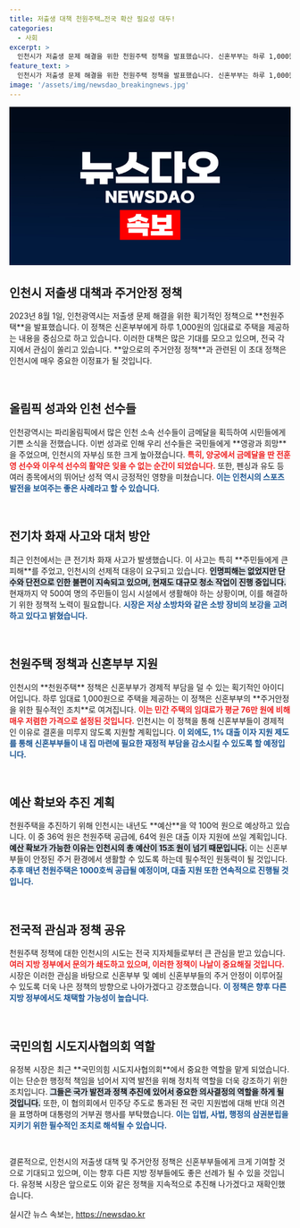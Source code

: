 ```yaml
---
title: 저출생 대책 천원주택…전국 확산 필요성 대두!
categories:
  - 사회
excerpt: >
  인천시가 저출생 문제 해결을 위한 천원주택 정책을 발표했습니다. 신혼부부는 하루 1,000원, 월 3만 원으로 집을 구할 수 있어 주거안정에 큰 기여가 기대됩니다. 전국 지자체에서도 큰 관심을 보이고 있습니다.
feature_text: >
  인천시가 저출생 문제 해결을 위한 천원주택 정책을 발표했습니다. 신혼부부는 하루 1,000원, 월 3만 원으로 집을 구할 수 있어 주거안정에 큰 기여가 기대됩니다. 전국 지자체에서도 큰 관심을 보이고 있습니다.
image: '/assets/img/newsdao_breakingnews.jpg'
---
```


<p><img src="/assets/img/newsdao_breakingnews.jpg" alt="koreaapp 속보" /></p>

<h2 data-ke-size="size26">인천시 저출생 대책과 주거안정 정책</h2>

<p data-ke-size="size16">2023년 8월 1일, 인천광역시는 저출생 문제 해결을 위한 획기적인 정책으로 **천원주택**을 발표했습니다. 이 정책은 신혼부부에게 하루 1,000원의 임대료로 주택을 제공하는 내용을 중심으로 하고 있습니다. 이러한 대책은 많은 기대를 모으고 있으며, 전국 각지에서 관심이 쏠리고 있습니다. **앞으로의 주거안정 정책**과 관련된 이 초대 정책은 인천시에 매우 중요한 이정표가 될 것입니다.</p> 

<p data-ke-size="size16">&nbsp;</p>

<h2 data-ke-size="size26">올림픽 성과와 인천 선수들</h2>

<p data-ke-size="size16">인천광역시는 파리올림픽에서 많은 인천 소속 선수들이 금메달을 획득하여 시민들에게 기쁜 소식을 전했습니다. 이번 성과로 인해 우리 선수들은 국민들에게 **영광과 희망**을 주었으며, 인천시의 자부심 또한 크게 높아졌습니다. <b><span style="color: #ee2323;">특히, 양궁에서 금메달을 딴 전훈영 선수와 이우석 선수의 활약은 잊을 수 없는 순간이 되었습니다.</span></b> 또한, 펜싱과 유도 등 여러 종목에서의 뛰어난 성적 역시 긍정적인 영향을 미쳤습니다. <b><span style="color: #1a5490;">이는 인천시의 스포츠 발전을 보여주는 좋은 사례라고 할 수 있습니다.</span></b></p>

<p data-ke-size="size16">&nbsp;</p>

<h2 data-ke-size="size26">전기차 화재 사고와 대처 방안</h2>

<p data-ke-size="size16">최근 인천에서는 큰 전기차 화재 사고가 발생했습니다. 이 사고는 특히 **주민들에게 큰 피해**를 주었고, 인천시의 선제적 대응이 요구되고 있습니다. <b><span style="background-color: #21538527;">인명피해는 없었지만 단수와 단전으로 인한 불편이 지속되고 있으며, 현재도 대규모 청소 작업이 진행 중입니다.</span></b> 현재까지 약 500여 명의 주민들이 임시 시설에서 생활해야 하는 상황이며, 이를 해결하기 위한 정책적 노력이 필요합니다. <b><span style="color: #1a5490;">시장은 저상 소방차와 같은 소방 장비의 보강을 고려하고 있다고 밝혔습니다.</span></b></p>

<p data-ke-size="size16">&nbsp;</p>

<h2 data-ke-size="size26">천원주택 정책과 신혼부부 지원</h2>

<p data-ke-size="size16">인천시의 **천원주택** 정책은 신혼부부가 경제적 부담을 덜 수 있는 획기적인 아이디어입니다. 하루 임대료 1,000원으로 주택을 제공하는 이 정책은 신혼부부의 **주거안정을 위한 필수적인 조치**로 여겨집니다. <b><span style="color: #ee2323;">이는 민간 주택의 임대료가 평균 76만 원에 비해 매우 저렴한 가격으로 설정된 것입니다.</span></b> 인천시는 이 정책을 통해 신혼부부들이 경제적인 이유로 결혼을 미루지 않도록 지원할 계획입니다. <b><span style="color: #1a5490;">이 외에도, 1% 대출 이자 지원 제도를 통해 신혼부부들이 내 집 마련에 필요한 재정적 부담을 감소시킬 수 있도록 할 예정입니다.</span></b></p>

<p data-ke-size="size16">&nbsp;</p>

<h2 data-ke-size="size26">예산 확보와 추진 계획</h2>

<p data-ke-size="size16">천원주택을 추진하기 위해 인천시는 내년도 **예산**을 약 100억 원으로 예상하고 있습니다. 이 중 36억 원은 천원주택 공급에, 64억 원은 대출 이자 지원에 쓰일 계획입니다. <b><span style="background-color: #21538527;">예산 확보가 가능한 이유는 인천시의 총 예산이 15조 원이 넘기 때문입니다.</span></b> 이는 신혼부부들이 안정된 주거 환경에서 생활할 수 있도록 하는데 필수적인 원동력이 될 것입니다. <b><span style="color: #1a5490;">추후 매년 천원주택은 1000호씩 공급될 예정이며, 대출 지원 또한 연속적으로 진행될 것입니다.</span></b></p>

<p data-ke-size="size16">&nbsp;</p>

<h2 data-ke-size="size26">전국적 관심과 정책 공유</h2>

<p data-ke-size="size16">천원주택 정책에 대한 인천시의 시도는 전국 지자체들로부터 큰 관심을 받고 있습니다. <b><span style="color: #ee2323;">여러 지방 정부에서 문의가 쇄도하고 있으며, 이러한 정책이 나날이 중요해질 것입니다.</span></b> 시장은 이러한 관심을 바탕으로 신혼부부 및 예비 신혼부부들의 주거 안정이 이루어질 수 있도록 더욱 나은 정책의 방향으로 나아가겠다고 강조했습니다. <b><span style="color: #1a5490;">이 정책은 향후 다른 지방 정부에서도 채택할 가능성이 높습니다.</span></b></p>

<p data-ke-size="size16">&nbsp;</p>

<h2 data-ke-size="size26">국민의힘 시도지사협의회 역할</h2>

<p data-ke-size="size16">유정복 시장은 최근 **국민의힘 시도지사협의회**에서 중요한 역할을 맡게 되었습니다. 이는 단순한 행정적 책임을 넘어서 지역 발전을 위해 정치적 역할을 더욱 강조하기 위한 조치입니다. <b><span style="background-color: #21538527;">그들은 국가 발전과 정책 추진에 있어서 중요한 의사결정의 역할을 하게 될 것입니다.</span></b> 또한, 이 협의회에서 민주당 주도로 통과된 전 국민 지원법에 대해 반대 의견을 표명하며 대통령의 거부권 행사를 부탁했습니다. <b><span style="color: #1a5490;">이는 입법, 사법, 행정의 삼권분립을 지키기 위한 필수적인 조치로 해석될 수 있습니다.</span></b></p>

<p data-ke-size="size16">&nbsp;</p>

<p data-ke-size="size16">결론적으로, 인천시의 저출생 대책 및 주거안정 정책은 신혼부부들에게 크게 기여할 것으로 기대되고 있으며, 이는 향후 다른 지방 정부들에도 좋은 선례가 될 수 있을 것입니다. 유정복 시장은 앞으로도 이와 같은 정책을 지속적으로 추진해 나가겠다고 재확인했습니다.</p>
실시간 뉴스 속보는, <a href="https://newsdao.kr" rel="dofollow">https://newsdao.kr</a>


